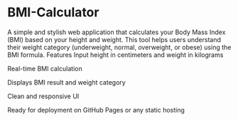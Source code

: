 # BMI-Calculator
A simple and stylish web application that calculates your Body Mass Index (BMI) based on your height and weight. This tool helps users understand their weight category (underweight, normal, overweight, or obese) using the BMI formula.
Features
 Input height in centimeters and weight in kilograms

 Real-time BMI calculation

 Displays BMI result and weight category

 Clean and responsive UI

 Ready for deployment on GitHub Pages or any static hosting
 
